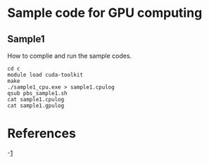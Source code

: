 # Sample code for GPU computing 

## Sample1
How to complie and run the sample codes.

	cd c
	module load cuda-toolkit
	make
	./sample1_cpu.exe > sample1.cpulog
	qsub pbs_sample1.sh
	cat sample1.cpulog
	cat sample1.gpulog
	

# References

-[1](https://www.cc.u-tokyo.ac.jp/public/VOL12/No2/201003gpgpu.pdf)
